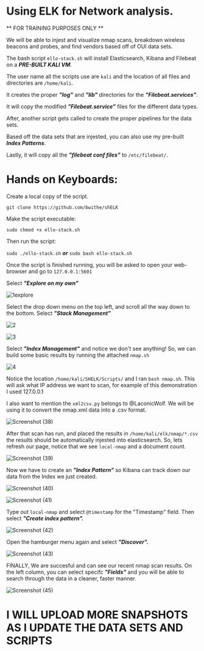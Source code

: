 # Using ELK for Network analysis.
** FOR TRAINING PURPOSES ONLY **

We will be able to injest and visualize nmap scans, breakdown wireless beacons and probes, and find vendors based off of OUI data sets.

The bash script ```ello-stack.sh``` will install Elasticsearch, Kibana and Filebeat on a **_PRE-BUILT KALI VM_**. 

The user name all the scripts use are ```kali``` and the location of all files and directories are ```/home/kali```.

It creates the proper **_"log"_** and **_"lib"_** directories for the **_"Filebeat.services"_**.

It will copy the modified **_"Filebeat.service"_** files for the different data types.

After, another script gets called to create the proper pipelines for the data sets.

Based off the data sets that are injested, you can also use my pre-built **_Index Patterns_**.

Lastly, it will copy all the **_"filebeat conf files"_**  to ```/etc/filebeat/```.


# Hands on Keyboards: 
Create a local copy of the script.

```git clone https://github.com/bwithe/shELK```

Make the script executable:

```sudo chmod +x ello-stack.sh```

Then run the script:

```sudo ./ello-stack.sh``` **_or_** ```sudo bash ello-stack.sh```

Once the script is finished running, you will be asked to open your web-browser and go to ```127.0.0.1:5601```

Select **_"Explore on my own"_**

![1explore](https://github.com/BwithE/shELK/assets/144924113/415cc467-138f-4b79-b4f6-c853296ef53d)

Select the drop down menu on the top left, and scroll all the way down to the bottom. Select **_"Stack Management"_**

![2](https://github.com/BwithE/shELK/assets/144924113/e8aadcbd-c934-4527-9830-2914c4aa76de)

![3](https://github.com/BwithE/shELK/assets/144924113/04807833-3d34-4411-a13d-6cbdeb2b001c)

Select **_"Index Management"_** and notice we don't see anything! So, we can build some basic results by running the attached ```nmap.sh```

![4](https://github.com/BwithE/shELK/assets/144924113/161b31c9-d803-4c67-8801-5871849b308b)

Notice the location ```/home/kali/SHELK/Scripts/``` and I ran ```bash nmap.sh```. This will ask what IP address we want to scan, for example of this demonstration I used 127.0.0.1

I also want to mention the ```xml2csv.py``` belongs to @LaconicWolf. We will be using it to convert the nmap.xml data into a .csv format.

![Screenshot (38)](https://github.com/BwithE/shELK/assets/144924113/c287bf1b-4ce8-4573-bec6-54531afbb046)

After that scan has run, and placed the results in ```/home/kali/elk/nmap/*.csv``` the results should be automatically injested into elasticsearch. So, lets refresh our page, notice that we see ```local-nmap``` and a document count.

![Screenshot (39)](https://github.com/BwithE/shELK/assets/144924113/29fedd77-381c-4f27-8ef7-47faab9656e5)

Now we have to create an **_"Index Pattern"_** so Kibana can track down our data from the Index we just created.

![Screenshot (40)](https://github.com/BwithE/shELK/assets/144924113/d376274b-6837-4743-895c-6404d2cd0608)

![Screenshot (41)](https://github.com/BwithE/shELK/assets/144924113/d91e7329-6926-40e0-ad5f-4859064d7d41)

Type out ```local-nmap``` and select ```@timestamp``` for the "Timestamp" field. Then select **_"Create index pattern"._**

![Screenshot (42)](https://github.com/BwithE/shELK/assets/144924113/533861ad-c975-46bc-99b9-28e97a27e732)

Open the hamburger menu again and select **_"Discover"._**

![Screenshot (43)](https://github.com/BwithE/shELK/assets/144924113/8733ceff-09ba-4cec-babc-e41f0e52f0cd)

FINALLY, We are succesful and can see our recent nmap scan results. On the left column, you can select specifc **_"Fields"_** and you will be able to search through the data in a cleaner, faster manner.

![Screenshot (45)](https://github.com/BwithE/shELK/assets/144924113/c6c82f77-3ed1-456f-bd92-e8a3267b6f44)

# I WILL UPLOAD MORE SNAPSHOTS AS I UPDATE THE DATA SETS AND SCRIPTS #
